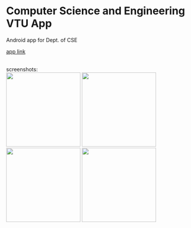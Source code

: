 # Computer Science and Engineering VTU App
Android app for Dept. of CSE 

<a href="https://drive.google.com/open?id=1jyOuq7vvV_v2CwkNMLi3CJ5QOGYCsJFQ">app link</a>
<br><br>


screenshots:<br>
<img src="https://i.imgur.com/mMHwQig.jpg" width="200">
<img src="https://i.imgur.com/WgqRP0n.jpg" width="200">
<img src="https://i.imgur.com/KG9DwMd.jpg" width="200">
<img src="https://i.imgur.com/bVy0JjP.jpg" width="200">

